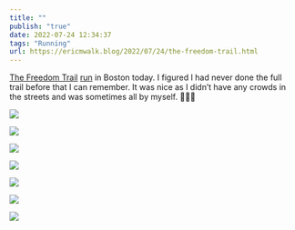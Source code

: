 ```yaml
---
title: ""
publish: "true"
date: 2022-07-24 12:34:37
tags: "Running"
url: https://ericmwalk.blog/2022/07/24/the-freedom-trail.html
---
```


[The Freedom Trail](https://www.thefreedomtrail.org) [run](http://www.strava.com/activities/7520621361) in Boston today. I figured I had never done the full trail before that I can remember. It was nice as I didn’t have any crowds in the streets and was sometimes all by myself. 🏃🏻‍♂️

![](https://ericmwalk.blog/uploads/2022/41146fbd8e.jpg)

![](https://ericmwalk.blog/uploads/2022/e3d51827d6.jpg)

![](https://ericmwalk.blog/uploads/2022/26cdd7bf7e.jpg)

![](https://ericmwalk.blog/uploads/2022/b0ab30858d.jpg)

![](https://ericmwalk.blog/uploads/2022/e1eeaabaa6.jpg)

![](https://ericmwalk.blog/uploads/2022/bc77cba7e0.jpg)

![](https://ericmwalk.blog/uploads/2022/c8b497330f.jpg)